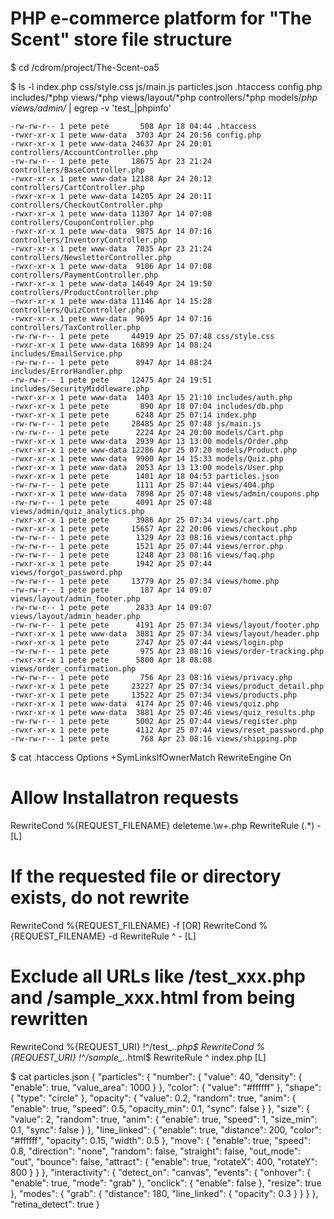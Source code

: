 # PHP e-commerce platform for "The Scent" store file structure

$ cd /cdrom/project/The-Scent-oa5

$ ls -l index.php css/style.css js/main.js particles.json .htaccess config.php includes/*php views/*php views/layout/*php controllers/*php models/*php views/admin/* | egrep -v 'test_|phpinfo'
```
-rw-rw-r-- 1 pete pete       508 Apr 18 04:44 .htaccess
-rwxr-xr-x 1 pete www-data  3703 Apr 24 20:56 config.php
-rwxr-xr-x 1 pete www-data 24637 Apr 24 20:01 controllers/AccountController.php
-rw-rw-r-- 1 pete pete     18675 Apr 23 21:24 controllers/BaseController.php
-rwxr-xr-x 1 pete www-data 12188 Apr 24 20:12 controllers/CartController.php
-rwxr-xr-x 1 pete www-data 14205 Apr 24 20:11 controllers/CheckoutController.php
-rwxr-xr-x 1 pete www-data 11307 Apr 14 07:08 controllers/CouponController.php
-rwxr-xr-x 1 pete www-data  9875 Apr 14 07:16 controllers/InventoryController.php
-rwxr-xr-x 1 pete www-data  7035 Apr 23 21:24 controllers/NewsletterController.php
-rwxr-xr-x 1 pete www-data  9106 Apr 14 07:08 controllers/PaymentController.php
-rwxr-xr-x 1 pete www-data 14649 Apr 24 19:50 controllers/ProductController.php
-rwxr-xr-x 1 pete www-data 11146 Apr 14 15:28 controllers/QuizController.php
-rwxr-xr-x 1 pete www-data  9695 Apr 14 07:16 controllers/TaxController.php
-rw-rw-r-- 1 pete pete     44919 Apr 25 07:48 css/style.css
-rwxr-xr-x 1 pete www-data 16899 Apr 14 08:24 includes/EmailService.php
-rw-rw-r-- 1 pete pete      8947 Apr 14 08:24 includes/ErrorHandler.php
-rw-rw-r-- 1 pete pete     12475 Apr 24 19:51 includes/SecurityMiddleware.php
-rwxr-xr-x 1 pete www-data  1403 Apr 15 21:10 includes/auth.php
-rwxr-xr-x 1 pete pete       890 Apr 18 07:04 includes/db.php
-rwxr-xr-x 1 pete pete      6248 Apr 25 07:14 index.php
-rw-rw-r-- 1 pete pete     28485 Apr 25 07:48 js/main.js
-rw-rw-r-- 1 pete pete      2224 Apr 24 20:00 models/Cart.php
-rwxr-xr-x 1 pete www-data  2939 Apr 13 13:00 models/Order.php
-rwxr-xr-x 1 pete www-data 12286 Apr 25 07:20 models/Product.php
-rwxr-xr-x 1 pete www-data  9900 Apr 14 15:33 models/Quiz.php
-rwxr-xr-x 1 pete www-data  2053 Apr 13 13:00 models/User.php
-rwxr-xr-x 1 pete pete      1401 Apr 18 04:53 particles.json
-rw-rw-r-- 1 pete pete      1111 Apr 25 07:44 views/404.php
-rwxr-xr-x 1 pete www-data  7898 Apr 25 07:48 views/admin/coupons.php
-rw-rw-r-- 1 pete pete      4091 Apr 25 07:48 views/admin/quiz_analytics.php
-rwxr-xr-x 1 pete pete      3986 Apr 25 07:34 views/cart.php
-rwxr-xr-x 1 pete pete     15657 Apr 22 20:06 views/checkout.php
-rw-rw-r-- 1 pete pete      1329 Apr 23 08:16 views/contact.php
-rw-rw-r-- 1 pete pete      1521 Apr 25 07:44 views/error.php
-rw-rw-r-- 1 pete pete      1248 Apr 23 08:16 views/faq.php
-rwxr-xr-x 1 pete pete      1942 Apr 25 07:44 views/forgot_password.php
-rw-rw-r-- 1 pete pete     13779 Apr 25 07:34 views/home.php
-rw-rw-r-- 1 pete pete       187 Apr 14 09:07 views/layout/admin_footer.php
-rw-rw-r-- 1 pete pete      2833 Apr 14 09:07 views/layout/admin_header.php
-rw-rw-r-- 1 pete pete      4191 Apr 25 07:34 views/layout/footer.php
-rwxr-xr-x 1 pete www-data  3881 Apr 25 07:34 views/layout/header.php
-rwxr-xr-x 1 pete pete      2747 Apr 25 07:44 views/login.php
-rw-rw-r-- 1 pete pete       975 Apr 23 08:16 views/order-tracking.php
-rwxr-xr-x 1 pete pete      5800 Apr 18 08:08 views/order_confirmation.php
-rw-rw-r-- 1 pete pete       756 Apr 23 08:16 views/privacy.php
-rwxr-xr-x 1 pete pete     23227 Apr 25 07:34 views/product_detail.php
-rwxr-xr-x 1 pete pete     13522 Apr 25 07:34 views/products.php
-rwxr-xr-x 1 pete www-data  4174 Apr 25 07:46 views/quiz.php
-rwxr-xr-x 1 pete www-data  3881 Apr 25 07:46 views/quiz_results.php
-rw-rw-r-- 1 pete pete      5002 Apr 25 07:44 views/register.php
-rwxr-xr-x 1 pete pete      4112 Apr 25 07:44 views/reset_password.php
-rw-rw-r-- 1 pete pete       768 Apr 23 08:16 views/shipping.php
```

$ cat .htaccess
Options +SymLinksIfOwnerMatch
RewriteEngine On

# Allow Installatron requests
RewriteCond %{REQUEST_FILENAME} deleteme\.\w+\.php
RewriteRule (.*) - [L]

# If the requested file or directory exists, do not rewrite
RewriteCond %{REQUEST_FILENAME} -f [OR]
RewriteCond %{REQUEST_FILENAME} -d
RewriteRule ^ - [L]

# Exclude all URLs like /test_xxx.php and /sample_xxx.html from being rewritten
RewriteCond %{REQUEST_URI} !^/test_.*\.php$
RewriteCond %{REQUEST_URI} !^/sample_.*\.html$
RewriteRule ^ index.php [L]

$ cat particles.json
{
  "particles": {
    "number": {
      "value": 40,
      "density": {
        "enable": true,
        "value_area": 1000
      }
    },
    "color": {
      "value": "#ffffff"
    },
    "shape": {
      "type": "circle"
    },
    "opacity": {
      "value": 0.2,
      "random": true,
      "anim": {
        "enable": true,
        "speed": 0.5,
        "opacity_min": 0.1,
        "sync": false
      }
    },
    "size": {
      "value": 2,
      "random": true,
      "anim": {
        "enable": true,
        "speed": 1,
        "size_min": 0.1,
        "sync": false
      }
    },
    "line_linked": {
      "enable": true,
      "distance": 200,
      "color": "#ffffff",
      "opacity": 0.15,
      "width": 0.5
    },
    "move": {
      "enable": true,
      "speed": 0.8,
      "direction": "none",
      "random": false,
      "straight": false,
      "out_mode": "out",
      "bounce": false,
      "attract": {
        "enable": true,
        "rotateX": 400,
        "rotateY": 800
      }
    }
  },
  "interactivity": {
    "detect_on": "canvas",
    "events": {
      "onhover": {
        "enable": true,
        "mode": "grab"
      },
      "onclick": {
        "enable": false
      },
      "resize": true
    },
    "modes": {
      "grab": {
        "distance": 180,
        "line_linked": {
          "opacity": 0.3
        }
      }
    }
  },
  "retina_detect": true
}
